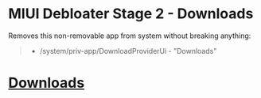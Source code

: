 # MIUI Debloater Stage 2 - Downloads  
 Removes this non-removable app from system without breaking anything:  
> - /system/priv-app/DownloadProviderUi - "Downloads"  
 
# [Downloads](https://github.com/symbuzzer/MIUI-Debloater-Magisk-Modules/releases)
